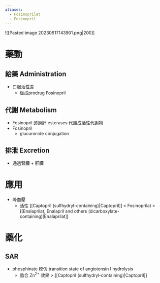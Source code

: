 ```yaml
---
aliases:
  - Fosinoprilat
  - Fosinopril
---
```


![[Pasted image 20230917143901.png|200]]
# 藥動
## 給藥 Administration
- 口服活性差
	- 做成prodrug Fosinopril
## 代謝 Metabolism
- Fosinopril 透過肝 esterases 代謝成活性代謝物
- Fosinopril
	- glucuronide conjugation
## 排泄 Excretion
- 通過腎臟 + 肝臟
# 應用
- 降血壓
	- 活性 [[Captopril (sulfhydryl-containing)|Captopril]] < Fosinoprilat < [[Enalaprilat, Enalapril and others (dicarboxylate-containing)|Enalaprilat]] 
# 藥化
## SAR
- phosphinate 模仿 transition state of angiotensin I hydrolysis
	- 螯合 Zn<sup>2+</sup> 效果 > [[Captopril (sulfhydryl-containing)|Captopril]] 
